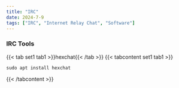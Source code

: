 ```yaml
---
title: "IRC"
date: 2024-7-9
tags: ["IRC", "Internet Relay Chat", "Software"]
---
```


### IRC Tools

{{< tab set1 tab1 >}}hexchat{{< /tab >}}
{{< tabcontent set1 tab1 >}}

```console
sudo apt install hexchat
```

{{< /tabcontent >}}
